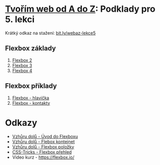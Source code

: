 # [Tvořím web od A do Z](https://github.com/czechitas/tvorim-web-a-z): Podklady pro 5. lekci

Krátký odkaz na stažení: [bit.ly/webaz-lekce5](http://bit.ly/webaz-lekce5)

## Flexbox základy

1. [Flexbox 2](flexbox-priklady/Flexbox-02/)
1. [Flexbox 3](flexbox-priklady/Flexbox-03/)
1. [Flexbox 4](flexbox-priklady/Flexbox-04/)


## Flexbox příklady

1. [Flexbox - hlavička](flexbox-priklady-2/Flexbox-05-hlavicka/)
1. [Flexbox - kontakty](flexbox-priklady-2/Flexbox-06-kontakty/)


# Odkazy
- [Vzhůru dolů - Úvod do Flexboxu](https://www.vzhurudolu.cz/prirucka/css3-flexbox)
- [Vzhůru dolů - Flebox kontejnet](https://www.vzhurudolu.cz/prirucka/css3-flexbox-kontejner)
- [Vzhůru dolů - Flexbox položky](https://www.vzhurudolu.cz/prirucka/css3-flexbox-polozky)
- [CSS-Tricks - Flexbox přehled](https://css-tricks.com/snippets/css/a-guide-to-flexbox/)
- Video kurz - https://flexbox.io/